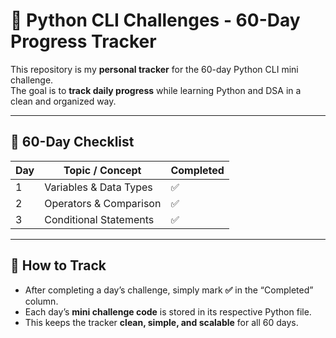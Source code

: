 # 🐍 Python CLI Challenges - 60-Day Progress Tracker

This repository is my **personal tracker** for the 60-day Python CLI mini challenge.  
The goal is to **track daily progress** while learning Python and DSA in a clean and organized way.

---

## 📅 60-Day Checklist

| Day | Topic / Concept | Completed |
|-----|----------------|-----------|
| 1   | Variables & Data Types | ✅ |
| 2   | Operators & Comparison | ✅ |
| 3   | Conditional Statements | ✅ |


---

## 📌 How to Track
- After completing a day’s challenge, simply mark **✅** in the “Completed” column.  
- Each day’s **mini challenge code** is stored in its respective Python file.  
- This keeps the tracker **clean, simple, and scalable** for all 60 days.

